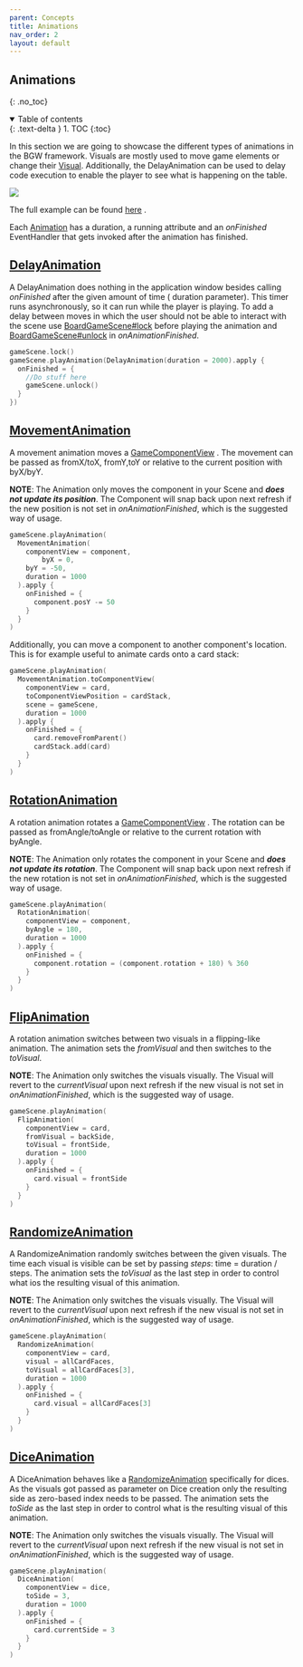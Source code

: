```yaml
---
parent: Concepts
title: Animations
nav_order: 2
layout: default
---
```


## Animations
{: .no_toc}
<details open markdown="block">
  <summary>
    Table of contents
  </summary>
  {: .text-delta }
1. TOC
{:toc}
</details>

In this section we are going to showcase the different types of animations in the BGW framework. Visuals are mostly used
to move game elements or change their [Visual](https://tudo-aqua.github.io/bgw/concepts/visual/visual.html).
Additionally, the DelayAnimation can be used to delay code execution to enable the player to see what is happening on
the table.

![](animations.gif)

The full example can be found [here](/bgw-docs-examples/src/main/kotlin/examples/concepts/animation/AnimationExample.kt)
.

Each [Animation](https://tudo-aqua.github.io/bgw/kotlin-docs/bgw-core/tools.aqua.bgw.animation/-animation/) has a
duration, a running attribute and an *onFinished* EventHandler that gets invoked after the animation has finished.

## [DelayAnimation](https://tudo-aqua.github.io/bgw/kotlin-docs/bgw-core/tools.aqua.bgw.animation/-delay-animation/)

A DelayAnimation does nothing in the application window besides calling *onFinished* after the given amount of time (
duration parameter). This timer runs asynchronously, so it can run while the player is playing. To add a delay between
moves in which the user should not be able to interact with the scene
use [BoardGameScene#lock](https://tudo-aqua.github.io/bgw/kotlin-docs/bgw-core/tools.aqua.bgw.core/-board-game-scene/lock.html)
before playing the animation
and [BoardGameScene#unlock](https://tudo-aqua.github.io/bgw/kotlin-docs/bgw-core/tools.aqua.bgw.core/-board-game-scene/unlock.html)
in *onAnimationFinished*.

````kotlin
gameScene.lock()
gameScene.playAnimation(DelayAnimation(duration = 2000).apply {
  onFinished = {
    //Do stuff here
    gameScene.unlock()
  }
})
````

## [MovementAnimation](https://tudo-aqua.github.io/bgw/kotlin-docs/bgw-core/tools.aqua.bgw.animation/-movement-animation/)

A movement animation moves
a [GameComponentView](https://tudo-aqua.github.io/bgw/kotlin-docs/bgw-core/tools.aqua.bgw.components.gamecomponentviews/-game-component-view/)
. The movement can be passed as fromX/toX, fromY,toY or relative to the current position with byX/byY.

**NOTE**: The Animation only moves the component in your Scene and ***does not update its position***. The Component
will snap back upon next refresh if the new position is not set in *onAnimationFinished*, which is the suggested way of
usage.

````kotlin
gameScene.playAnimation(
  MovementAnimation(
    componentView = component,
		byX = 0,
    byY = -50,
    duration = 1000
  ).apply { 
    onFinished = {
      component.posY -= 50
    }
  }
)
````

Additionally, you can move a component to another component's location. This is for example useful to animate cards onto
a card stack:

````kotlin
gameScene.playAnimation(
  MovementAnimation.toComponentView(
    componentView = card,
    toComponentViewPosition = cardStack,
    scene = gameScene,
    duration = 1000
  ).apply { 
    onFinished = {
      card.removeFromParent()
      cardStack.add(card)
    }
  }
)
````

## [RotationAnimation](https://tudo-aqua.github.io/bgw/kotlin-docs/bgw-core/tools.aqua.bgw.animation/-rotation-animation/)

A rotation animation rotates
a [GameComponentView](https://tudo-aqua.github.io/bgw/kotlin-docs/bgw-core/tools.aqua.bgw.components.gamecomponentviews/-game-component-view/)
. The rotation can be passed as fromAngle/toAngle or relative to the current rotation with byAngle.

**NOTE**: The Animation only rotates the component in your Scene and ***does not update its rotation***. The Component
will snap back upon next refresh if the new rotation is not set in *onAnimationFinished*, which is the suggested way of
usage.

````kotlin
gameScene.playAnimation(
  RotationAnimation(
    componentView = component,
    byAngle = 180,
    duration = 1000
  ).apply { 
    onFinished = {
      component.rotation = (component.rotation + 180) % 360
    }
  }
)
````

## [FlipAnimation](https://tudo-aqua.github.io/bgw/kotlin-docs/bgw-core/tools.aqua.bgw.animation/-flip-animation/)

A rotation animation switches between two visuals in a flipping-like animation. The animation sets the *fromVisual* and
then switches to the *toVisual*.

**NOTE**: The Animation only switches the visuals visually. The Visual will revert to the *currentVisual* upon next
refresh if the new visual is not set in *onAnimationFinished*, which is the suggested way of usage.

````kotlin
gameScene.playAnimation(
  FlipAnimation(
    componentView = card,
    fromVisual = backSide,
    toVisual = frontSide,
    duration = 1000
  ).apply { 
    onFinished = {
      card.visual = frontSide
    }
  }
)
````

## [RandomizeAnimation](https://tudo-aqua.github.io/bgw/kotlin-docs/bgw-core/tools.aqua.bgw.animation/-randomize-animation/)

A RandomizeAnimation randomly switches between the given visuals. The time each visual is visible can be set by
passing *steps*: time = duration / steps. The animation sets the *toVisual* as the last step in order to control what
ios the resulting visual of this animation.

**NOTE**: The Animation only switches the visuals visually. The Visual will revert to the *currentVisual* upon next
refresh if the new visual is not set in *onAnimationFinished*, which is the suggested way of usage.

````kotlin
gameScene.playAnimation(
  RandomizeAnimation(
    componentView = card,
    visual = allCardFaces,
    toVisual = allCardFaces[3],
    duration = 1000
  ).apply { 
    onFinished = {
      card.visual = allCardFaces[3]
    }
  }
)
````

## [DiceAnimation](https://tudo-aqua.github.io/bgw/kotlin-docs/bgw-core/tools.aqua.bgw.animation/-dice-animation/)

A DiceAnimation behaves like a [RandomizeAnimation](https://tudo-aqua.github.io/bgw/concepts/observable.html#RandomizeAnimation) specifically for
dices. As the visuals got passed as parameter on Dice creation only the resulting side as zero-based index needs to be
passed. The animation sets the *toSide* as the last step in order to control what is the resulting visual of this
animation.

**NOTE**: The Animation only switches the visuals visually. The Visual will revert to the *currentVisual* upon next
refresh if the new visual is not set in *onAnimationFinished*, which is the suggested way of usage.

````kotlin
gameScene.playAnimation(
  DiceAnimation(
    componentView = dice,
    toSide = 3,
    duration = 1000
  ).apply { 
    onFinished = {
      card.currentSide = 3
    }
  }
)
````
